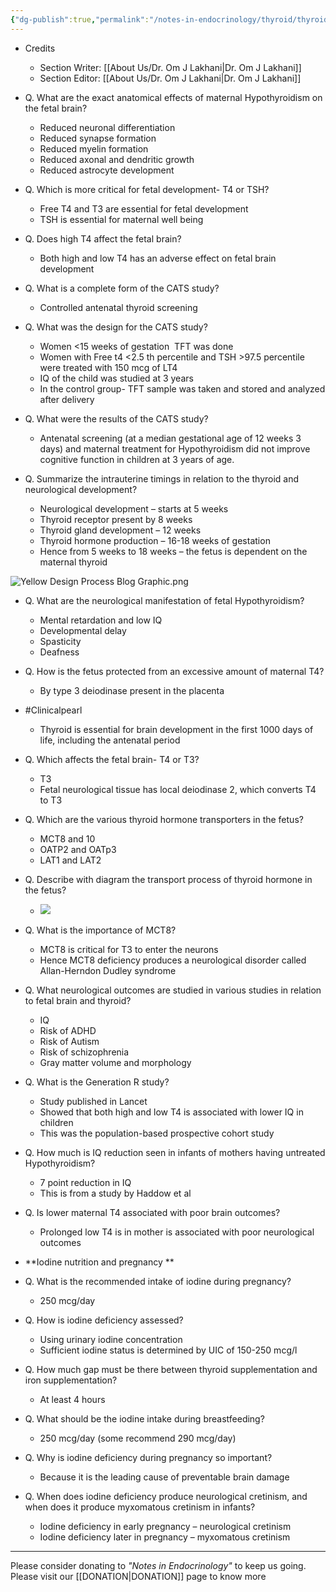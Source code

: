 ```yaml
---
{"dg-publish":true,"permalink":"/notes-in-endocrinology/thyroid/thyroid-disorders-in-pregnancy/3-maternal-thyroid-function-and-the-fetal-brain-development/"}
---
```


-  Credits
    - Section Writer: [[About Us/Dr. Om J Lakhani\|Dr. Om J Lakhani]]
    - Section Editor: [[About Us/Dr. Om J Lakhani\|Dr. Om J Lakhani]]


- Q. What are the exact anatomical effects of maternal Hypothyroidism on the fetal brain?
    - Reduced neuronal differentiation
    - Reduced synapse formation
    - Reduced myelin formation
    - Reduced axonal and dendritic growth
    - Reduced astrocyte development


- Q. Which is more critical for fetal development- T4 or TSH?
    - Free T4 and T3 are essential for fetal development
    - TSH is essential for maternal well being


- Q. Does high T4 affect the fetal brain?
    - Both high and low T4 has an adverse effect on fetal brain development


- Q. What is a complete form of the CATS study?
    - Controlled antenatal thyroid screening


- Q. What was the design for the CATS study?
    - Women <15 weeks of gestation  TFT was done
    - Women with Free t4 <2.5 th percentile and TSH >97.5 percentile were treated with 150 mcg of LT4
    - IQ of the child was studied at 3 years
    - In the control group- TFT sample was taken and stored and analyzed after delivery


- Q. What were the results of the CATS study?
    - Antenatal screening (at a median gestational age of 12 weeks 3 days) and maternal treatment for Hypothyroidism did not improve cognitive function in children at 3 years of age.


- Q. Summarize the intrauterine timings in relation to the thyroid and neurological development?
    - Neurological development – starts at 5 weeks
    - Thyroid receptor present by 8 weeks
    - Thyroid gland development – 12 weeks
    - Thyroid hormone production – 16-18 weeks of gestation
    - Hence from 5 weeks to 18 weeks – the fetus is dependent on the maternal thyroid

![Yellow Design Process Blog Graphic.png](/img/user/attachments/Yellow%20Design%20Process%20Blog%20Graphic.png)


- Q. What are the neurological manifestation of fetal Hypothyroidism?
    - Mental retardation and low IQ
    - Developmental delay
    - Spasticity
    - Deafness


- Q. How is the fetus protected from an excessive amount of maternal T4?
    - By type 3 deiodinase present in the placenta


- #Clinicalpearl
    - Thyroid is essential for brain development in the first 1000 days of life, including the antenatal period


- Q. Which affects the fetal brain- T4 or T3?
    - T3
    - Fetal neurological tissue has local deiodinase 2, which converts T4 to T3


- Q. Which are the various thyroid hormone transporters in the fetus?
    - MCT8 and 10
    - OATP2 and OATp3
    - LAT1 and LAT2


- Q. Describe with diagram the transport process of thyroid hormone in the fetus?
    - ![](https://firebasestorage.googleapis.com/v0/b/firescript-577a2.appspot.com/o/imgs%2Fapp%2FMedical_learning%2Fe8OagNsbhF.png?alt=media&token=90060880-04cd-4364-b0ec-d4e8e3fd827c)


- Q. What is the importance of MCT8?
    - MCT8 is critical for T3 to enter the neurons
    - Hence MCT8 deficiency produces a neurological disorder called Allan-Herndon Dudley syndrome


- Q. What neurological outcomes are studied in various studies in relation to fetal brain and thyroid?
    - IQ
    - Risk of ADHD
    - Risk of Autism
    - Risk of schizophrenia
    - Gray matter volume and morphology


- Q. What is the Generation R study?
    - Study published in Lancet
    - Showed that both high and low T4 is associated with lower IQ in children
    - This was the population-based prospective cohort study


- Q. How much is IQ reduction seen in infants of mothers having untreated Hypothyroidism?
    - 7 point reduction in IQ
    - This is from a study by Haddow et al


- Q. Is lower maternal T4 associated with poor brain outcomes?
    - Prolonged low T4 is in mother is associated with poor neurological outcomes


- **Iodine nutrition and pregnancy **


- Q. What is the recommended intake of iodine during pregnancy?
    - 250 mcg/day


- Q. How is iodine deficiency assessed?
    - Using urinary iodine concentration
    - Sufficient iodine status is determined by UIC of 150-250 mcg/l


- Q. How much gap must be there between thyroid supplementation and iron supplementation?
    - At least 4 hours


- Q. What should be the iodine intake during breastfeeding?
    - 250 mcg/day (some recommend 290 mcg/day)


- Q. Why is iodine deficiency during pregnancy so important?
    - Because it is the leading cause of preventable brain damage


- Q. When does iodine deficiency produce neurological cretinism, and when does it produce myxomatous cretinism in infants?
    - Iodine deficiency in early pregnancy – neurological cretinism
    - Iodine deficiency later in pregnancy – myxomatous cretinism


----

Please consider donating to *"Notes in Endocrinology"* to keep us going. Please visit our [[DONATION\|DONATION]] page to know more